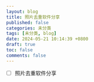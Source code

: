 ```yaml
---
layout: blog
title: 照片去重软件分享
published: false
categories: 未分类
tags: [未分类, blog]
date: 2024-05-21 10:14:39 +0800
draft: true
toc: false
comments: false
---
```


- [ ] 照片去重软件分享
